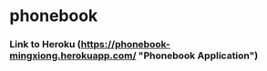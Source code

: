 # phonebook
### Link to Heroku (https://phonebook-mingxiong.herokuapp.com/ "Phonebook Application")
